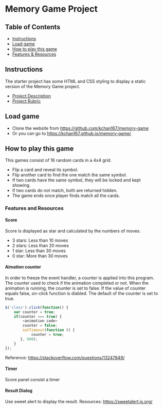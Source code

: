 # Memory Game Project

## Table of Contents

* [Instructions](#instructions)
* [Load game](#load-game)
* [How to play this game](#how-to-play-this-game)
* [Features & Resources](#features-and-resources)

## Instructions

The starter project has some HTML and CSS styling to display a static version of the Memory Game project.
- [Project Description](https://classroom.udacity.com/nanodegrees/nd016beta/parts/45080fba-9129-4bd9-869f-548be080accf/modules/677caa06-55d6-444e-a853-08627c5516a7/lessons/4227cbf4-f6ce-4798-a7e5-b1ce3b9e7c33/concepts/0a38769e-8e23-4e3f-9482-d8d1aa80fbb6)
- [Project Rubric](https://review.udacity.com/#!/rubrics/591/view)

## Load game

- Clone the website from https://github.com/kchan167/memory-game
- Or you can go to https://kchan167.github.io/memory-game/
## How to play this game
This games consist of 16 random cards in a 4x4 grid.
- Flip a card and reveal its symbol.
- Flip another card to find the one match the same symbol.
- If two cards have the same symbol, they will be locked and kept showing.
- If two cards do not match, both are returned hidden.
- The game ends once player finds match all the cards.

### Features and Resources
#### Score
Score is displayed as star and calculated by the numbers of moves.
- 3 stars: Less than 10 moves
- 2 stars: Less than 20 moves
- 1 star: Less than 30 moves
- 0 star: More than 30 moves

#### Aimation counter
In order to freeze the event handler, a counter is applied into this program.
The counter used to check if the animation completed or not.
When the animation is running, the counter is set to false.
If the value of counter equals false, on-click function is diabled.
The default of the counter is set to true.
```javascript
$('class').click(function() {  
    var counter = true;  
    if(counter === true) {  
        <animation code>
        counter = false;
        setTimeout(function () {
            counter = true;
       }, 600);
    }
});
```
Reference: https://stackoverflow.com/questions/13247849/

#### Timer
Score panel consist a timer

#### Result Dialog
Use sweet alert to display the result.
Resources: https://sweetalert.js.org/

